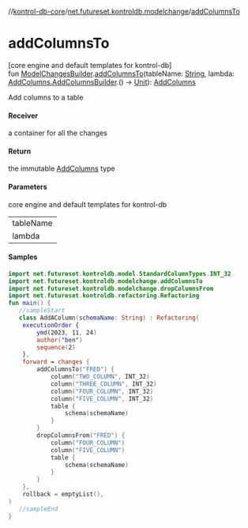//[kontrol-db-core](../../index.md)/[net.futureset.kontroldb.modelchange](index.md)/[addColumnsTo](add-columns-to.md)

# addColumnsTo

[core engine and default templates for kontrol-db]\
fun [ModelChangesBuilder](../net.futureset.kontroldb.dsl/-model-changes-builder/index.md).[addColumnsTo](add-columns-to.md)(tableName: [String](https://kotlinlang.org/api/latest/jvm/stdlib/kotlin/-string/index.html), lambda: [AddColumns.AddColumnsBuilder](-add-columns/-add-columns-builder/index.md).() -&gt; [Unit](https://kotlinlang.org/api/latest/jvm/stdlib/kotlin/-unit/index.html)): [AddColumns](-add-columns/index.md)

Add columns to a table

#### Receiver

a container for all the changes

#### Return

the immutable [AddColumns](-add-columns/index.md) type

#### Parameters

core engine and default templates for kontrol-db

| |
|---|
| tableName |
| lambda |

#### Samples

```kotlin
import net.futureset.kontroldb.model.StandardColumnTypes.INT_32
import net.futureset.kontroldb.modelchange.addColumnsTo
import net.futureset.kontroldb.modelchange.dropColumnsFrom
import net.futureset.kontroldb.refactoring.Refactoring
fun main() { 
   //sampleStart 
   class AddAColumn(schemaName: String) : Refactoring(
    executionOrder {
        ymd(2023, 11, 24)
        author("ben")
        sequence(2)
    },
    forward = changes {
        addColumnsTo("FRED") {
            column("TWO_COLUMN", INT_32)
            column("THREE_COLUMN", INT_32)
            column("FOUR_COLUMN", INT_32)
            column("FIVE_COLUMN", INT_32)
            table {
                schema(schemaName)
            }
        }
        dropColumnsFrom("FRED") {
            column("FOUR_COLUMN")
            column("FIVE_COLUMN")
            table {
                schema(schemaName)
            }
        }
    },
    rollback = emptyList(),
) 
   //sampleEnd
}
```
